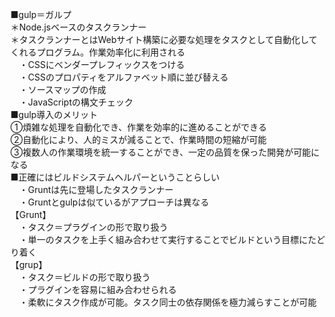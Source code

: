 ■gulp＝ガルプ   
＊Node.jsベースのタスクランナー   
＊タスクランナーとはWebサイト構築に必要な処理をタスクとして自動化してくれるプログラム。作業効率化に利用される   
  　・CSSにベンダープレフィックスをつける   
  　・CSSのプロパティをアルファベット順に並び替える   
  　・ソースマップの作成   
  　・JavaScriptの構文チェック   
■gulp導入のメリット   
    ①煩雑な処理を自動化でき、作業を効率的に進めることができる   
    ②自動化により、人的ミスが減ることで、作業時間の短縮が可能   
    ③複数人の作業環境を統一することができ、一定の品質を保った開発が可能になる   
■正確にはビルドシステムヘルパーということらしい   
　・Gruntは先に登場したタスクランナー   
　・Gruntとgulpは似ているがアプローチは異なる   
【Grunt】   
　・タスク＝プラグインの形で取り扱う   
　・単一のタスクを上手く組み合わせて実行することでビルドという目標にたどり着く   
【grup】   
　・タスク＝ビルドの形で取り扱う  
　・プラグインを容易に組み合わせられる   
　・柔軟にタスク作成が可能。タスク同士の依存関係を極力減らすことが可能   
